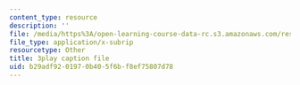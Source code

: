 ```yaml
---
content_type: resource
description: ''
file: /media/https%3A/open-learning-course-data-rc.s3.amazonaws.com/res-18-008-calculus-revisited-complex-variables-differential-equations-and-linear-algebra-fall-2011/b29adf9201970b405f6bf8ef75807d78_BOx8LRyr8mU.srt
file_type: application/x-subrip
resourcetype: Other
title: 3play caption file
uid: b29adf92-0197-0b40-5f6b-f8ef75807d78
---
```

